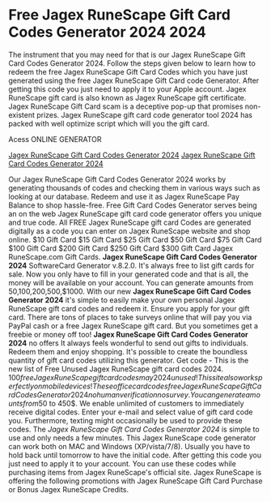 # Free Jagex RuneScape Gift Card Codes Generator 2024 2024

The instrument that you may need for that is our Jagex RuneScape Gift Card Codes Generator 2024. Follow the steps given below to learn how to redeem the free Jagex RuneScape Gift Card Codes which you have just generated using the free Jagex RuneScape Gift Card code Generator. After getting this code you just need to apply it to your Apple account. Jagex RuneScape gift card is also known as Jagex RuneScape gift certificate. Jagex RuneScape Gift Card scam is a deceptive pop-up that promises non-existent prizes. Jagex RuneScape gift card code generator tool 2024 has packed with well optimize script which will you the gift card.

Acess ONLINE GENERATOR

[Jagex RuneScape Gift Card Codes Generator 2024](http://tnpps.xyz/pgnhr2m)
[Jagex RuneScape Gift Card Codes Generator 2024](http://tnpps.xyz/pgnhr2m)

Our Jagex RuneScape Gift Card Codes Generator 2024 works by generating thousands of codes and checking them in various ways such as looking at our database. Redeem and use it as Jagex RuneScape Pay Balance to shop hassle-free. Free Gift Card Codes Generator serves being an on the web Jagex RuneScape gift card code generator offers you unique and true code. All FREE Jagex RuneScape gift card Codes are generated digitally as a code you can enter on Jagex RuneScape website and shop online. $10 Gift Card $15 Gift Card $25 Gift Card $50 Gift Card $75 Gift Card $100 Gift Card $200 Gift Card $250 Gift Card $300 Gift Card Jagex RuneScape.com Gift Cards. 
**Jagex RuneScape Gift Card Codes Generator 2024** SoftwareCard Generator v.8.2.0. It's always free to list gift cards for sale. Now you only have to fill in your generated code and that is all, the money will be available on your account. You can generate amounts from $50,$100,$200,$500,$1000.
With our new **Jagex RuneScape Gift Card Codes Generator 2024** it's simple to easily make your own personal Jagex RuneScape gift card codes and redeem it. Ensure you apply for your gift card. There are tons of places to take surveys online that will pay you via PayPal cash or a free Jagex RuneScape gift card. But you sometimes get a freebie or money off too!
**Jagex RuneScape Gift Card Codes Generator 2024** no offers It always feels wonderful to send out gifts to individuals. Redeem them and enjoy shopping. It's possible to create the boundless quantity of gift card codes utilizing this generator. Get code - This is the new list of Free Unused Jagex RuneScape gift card codes 2024. $100 free Jagex RuneScape gift card codes may 2024 unused! This site also works perfectly on mobile devices! 
These office card codes free Jagex RuneScape Gift Card Codes Generator 2024 no human verification no survey. You can generate amounts from 50$ to  450$. We enable unlimited of customers to immediately receive digital codes. Enter your e-mail and select value of gift card code you. Furthermore, texting might occasionally be used to provide these codes.
The *Jagex RuneScape Gift Card Codes Generator 2024* is simple to use and only needs a few minutes. This Jagex RuneScape code generator can work both on MAC and Windows (XP/vista/7/8). Usually you have to hold back until tomorrow to have the initial code. After getting this code you just need to apply it to your account. You can use these codes while purchasing items from Jagex RuneScape's official site. Jagex RuneScape is offering the following promotions with Jagex RuneScape Gift Card Purchase or Bonus Jagex RuneScape Credits.